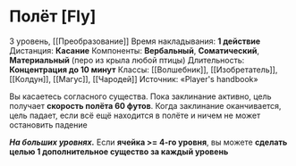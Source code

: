 # Полёт [Fly]
3 уровень, [[Преобразование]]
Время накладывания: **1 действие**
Дистанция: **Касание**
Компоненты: **Вербальный**, **Соматический**, **Материальный** (перо из крыла любой птицы)
Длительность: **Концентрация до 10 минут**
Классы: [[Волшебник]], [[Изобретатель]], [[Колдун]], [[Магус]], [[Чародей]]
Источник: «Player's handbook»

Вы касаетесь согласного существа. Пока заклинание активно, цель получает **скорость полёта 60 футов**. Когда заклинание оканчивается, цель падает, если всё ещё находится в полёте и ничем не может остановить падение

**_На больших уровнях._** Если **ячейка >= 4-го уровня**, вы можете **сделать целью 1 дополнительное существо за каждый уровень**